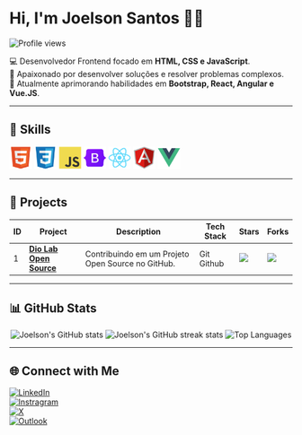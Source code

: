 # Hi, I'm Joelson Santos 👨‍💻

<p align="left">
  <img src="https://komarev.com/ghpvc/?username=joelsonti&color=green" alt="Profile views" />
</p>

💻 Desenvolvedor Frontend focado em **HTML, CSS e JavaScript**.<br>
🎯 Apaixonado por desenvolver soluções e resolver problemas complexos.<br>
🌱 Atualmente aprimorando habilidades em **Bootstrap, React, Angular e Vue.JS**.

---

## 🚀 Skills

<p align="left">
  <img src="https://github.com/devicons/devicon/raw/master/icons/html5/html5-original.svg" alt="HTML5" width="40" height="40" />
  <img src="https://github.com/devicons/devicon/raw/master/icons/css3/css3-original.svg" alt="CSS3" width="40" height="40" />
  <img src="https://github.com/devicons/devicon/raw/master/icons/javascript/javascript-original.svg" alt="JavaScript" width="40" height="40" />
  <img src="https://github.com/devicons/devicon/raw/master/icons/bootstrap/bootstrap-original.svg" alt="Bootstrap" width="40" height="40" />
  <img src="https://github.com/devicons/devicon/raw/master/icons/react/react-original.svg" alt="React" width="40" height="40" />
  <img src="https://github.com/devicons/devicon/blob/master/icons/angularjs/angularjs-original.svg" alt="Angular" width="40" height="40" />
  <img src="https://github.com/devicons/devicon/blob/master/icons/vuejs/vuejs-original.svg" alt="Vue.JS"  width="40" height="40"/>
</p>

---

## 📂 Projects

<table>
  <thead>
    <tr align="center">
      <th>ID</th>
      <th>Project</th>
      <th>Description</th>
      <th>Tech Stack</th>
      <th>Stars</th>
      <th>Forks</th>
    </tr>
  </thead>
  <tbody>
    <tr>
      <td>1</td>
      <td><a href="https://github.com/joelsonti/dio-lab-open-source"><b>Dio Lab Open Source</b></a></td>
      <td>Contribuindo em um Projeto Open Source no GitHub.</td>
      <td>Git Github</td>
      <td><img src="https://img.shields.io/github/stars/joelsonti/dio-lab-open-source" /></td>
      <td><img src="https://img.shields.io/github/forks/joelsonti/dio-lab-open-source" /></td>
    </tr>
  </tbody>
</table>

---

## 📊 GitHub Stats

<p align="center">
  <img src="https://github-readme-stats.vercel.app/api?username=joelsonti&theme=tokyonight&hide_border=true&include_all_commits=true&count_private=true" alt="Joelson's GitHub stats" />
  <img src="https://github-readme-streak-stats.herokuapp.com/?user=joelsonti&theme=tokyonight&hide_border=true" alt="Joelson's GitHub streak stats" />
  <img src="https://github-readme-stats.vercel.app/api/top-langs/?username=joelsonti&theme=tokyonight&hide_border=true&layout=compact" alt="Top Languages" />
</p>

---

## 🌐 Connect with Me

<p align="left">
  <a href="https://www.linkedin.com/in/joelsonti/" alt="LinkedIn" target="_blank" rel="noopener noreferrer">
    <img src="https://img.shields.io/badge/LinkedIn-Joelson_J_Santos-0A66C2?style=flat-square&logo=null" alt="LinkedIn" />
  </a><br>
  <a href="https://www.instagram.com/joelsonti/" alt="Instagram" target="_blank" rel="noopener noreferrer">
    <img src="https://img.shields.io/badge/Instagram-Joelson_J_Santos-833AB4?style=flat-square&logo=null" alt="Instragram" />
  </a><br>
  <a href="https://www.x.com/joelsonti/" alt="X" target="_blank" rel="noopener noreferrer">
    <img src="https://img.shields.io/badge/X-Joelson_J_Santos-657786?style=flat-square&logo=null" alt="X" />
  </a><br>
  <a href="mailto:joelsonti@outlook.com" alt="Outlook" target="_blank" rel="noopener noreferrer">
    <img src="https://img.shields.io/badge/Outlook-joelsonti@outlook.com-249ee4?style=flat-square&logo=mull" alt="Outlook" />
  </a>
</p>
